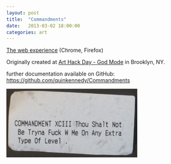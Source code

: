 ```yaml
---
layout: post
title:  "Commandments"
date:   2013-03-02 18:00:00
categories: art
---
```


[The web experience](http://quinkennedy.github.io/Commandments/) (Chrome, Firefox)

Originally created at [Art Hack Day - God Mode](http://www.arthackday.net/events/god-mode) in Brooklyn, NY.

further documentation available on GitHub: https://github.com/quinkennedy/Commandments

![COMMANDMENT XCIII Thou Shalt Not Be Tryna Fuck W Me On Any Extra Type Of Level](/images/10_level.jpg)